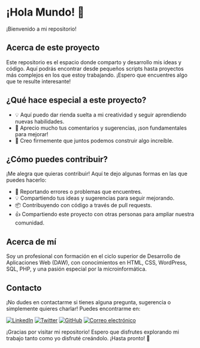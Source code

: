 # ¡Hola Mundo! 👋

¡Bienvenido a mi repositorio!

## Acerca de este proyecto

Este repositorio es el espacio donde comparto y desarrollo mis ideas y código. Aquí podrás encontrar desde pequeños scripts hasta proyectos más complejos en los que estoy trabajando. ¡Espero que encuentres algo que te resulte interesante!

## ¿Qué hace especial a este proyecto?

- 💡 Aquí puedo dar rienda suelta a mi creatividad y seguir aprendiendo nuevas habilidades.
- 🤝 Aprecio mucho tus comentarios y sugerencias, ¡son fundamentales para mejorar!
- 🚀 Creo firmemente que juntos podemos construir algo increíble.

## ¿Cómo puedes contribuir?

¡Me alegra que quieras contribuir! Aquí te dejo algunas formas en las que puedes hacerlo:

- 🐛 Reportando errores o problemas que encuentres.
- 💡 Compartiendo tus ideas y sugerencias para seguir mejorando.
- 📦 Contribuyendo con código a través de pull requests.
- 👍 Compartiendo este proyecto con otras personas para ampliar nuestra comunidad.

## Acerca de mí

Soy un profesional con formación en el ciclo superior de Desarrollo de Aplicaciones Web (DAW), con conocimientos en HTML, CSS, WordPress, SQL, PHP, y una pasión especial por la microinformática.

## Contacto

¡No dudes en contactarme si tienes alguna pregunta, sugerencia o simplemente quieres charlar! Puedes encontrarme en:

[![LinkedIn](https://img.shields.io/badge/LinkedIn-Connect-blue.svg?logo=linkedin)](https://www.linkedin.com/in/jose-manuel-otero-kekaew/) [![Twitter](https://img.shields.io/badge/Twitter-Follow-blue.svg?logo=twitter)](https://twitter.com/Manu_Interampli) [![GitHub](https://img.shields.io/badge/GitHub-Follow-blue.svg?logo=github)](https://github.com/manuoterok) [![Correo electrónico](https://img.shields.io/badge/Correo%20electrónico-Contact-red.svg?logo=gmail)](mailto:manu.interamplify@gmail.com)

¡Gracias por visitar mi repositorio! Espero que disfrutes explorando mi trabajo tanto como yo disfruté creándolo. ¡Hasta pronto! 👋



